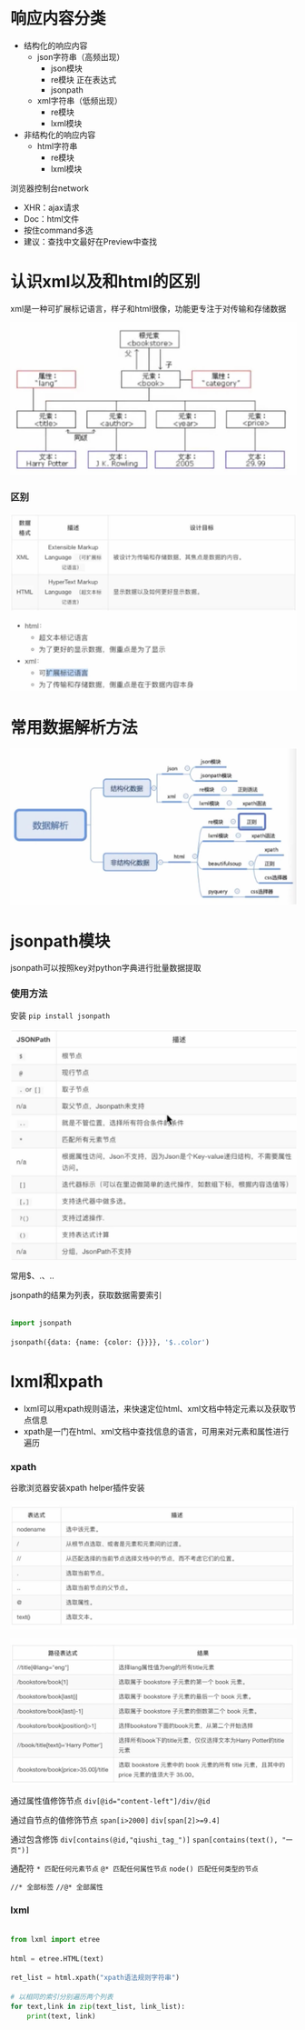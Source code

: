 # 响应内容分类

- 结构化的响应内容
    - json字符串（高频出现）
        - json模块
        - re模块 正在表达式
        - jsonpath
    - xml字符串（低频出现）
        - re模块
        - lxml模块 
- 非结构化的响应内容
    - html字符串
        - re模块
        - lxml模块

浏览器控制台network
- XHR：ajax请求
- Doc：html文件
- 按住command多选
- 建议：查找中文最好在Preview中查找

# 认识xml以及和html的区别

xml是一种可扩展标记语言，样子和html很像，功能更专注于对传输和存储数据

![-w530](media/15936037697829.jpg)

### 区别

![-w688](media/15936038047656.jpg)

# 常用数据解析方法

![-w682](media/15936038515526.jpg)


# jsonpath模块

jsonpath可以按照key对python字典进行批量数据提取

### 使用方法

安装 `pip install jsonpath`

![-w676](media/15936045329081.jpg)

常用$、.、..

jsonpath的结果为列表，获取数据需要索引

```python

import jsonpath

jsonpath({data: {name: {color: {}}}}, '$..color')

```

# lxml和xpath

- lxml可以用xpath规则语法，来快速定位html、xml文档中特定元素以及获取节点信息
- xpath是一门在html、xml文档中查找信息的语言，可用来对元素和属性进行遍历

### xpath

谷歌浏览器安装xpath helper插件安装

![-w516](media/15936056363821.jpg)


![-w518](media/15936061592157.jpg)

通过属性值修饰节点
`div[@id="content-left"]/div/@id`

通过自节点的值修饰节点
`span[i>2000]`
`div[span[2]>=9.4]`

通过包含修饰
`div[contains(@id,"qiushi_tag_")]`
`span[contains(text(), "一页")]`

通配符
`* 匹配任何元素节点`
`@* 匹配任何属性节点`
`node() 匹配任何类型的节点`

`//* 全部标签`
`//@* 全部属性`

### lxml

```python

from lxml import etree

html = etree.HTML(text)

ret_list = html.xpath("xpath语法规则字符串")

# 以相同的索引分别遍历两个列表
for text,link in zip(text_list, link_list):
    print(text, link)

```
